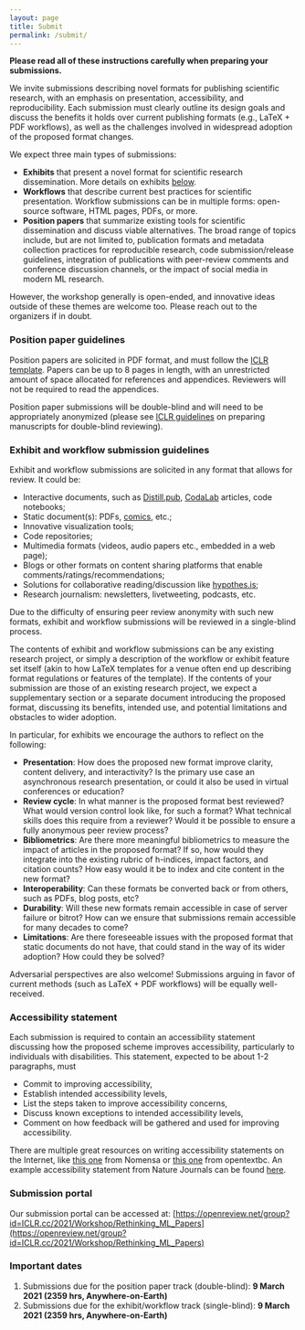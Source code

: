```yaml
---
layout: page
title: Submit
permalink: /submit/
---
```


**Please read all of these instructions carefully when preparing your submissions.**

We invite submissions describing novel formats for publishing scientific research, with an emphasis on presentation, accessibility, and reproducibility. Each submission must clearly outline its design goals and discuss the benefits it holds over current publishing formats (e.g., LaTeX + PDF workflows), as well as the challenges involved in widespread adoption of the proposed format changes.

We expect three main types of submissions:
* **Exhibits** that present a novel format for scientific research dissemination. More details on exhibits [below](#exhibit-and-workflow-submission-guidelines).
* **Workflows** that describe current best practices for scientific presentation. Workflow submissions can be in multiple forms: open-source software, HTML pages, PDFs, or more.
* **Position papers** that summarize existing tools for scientific dissemination and discuss viable alternatives. The broad range of topics include, but are not limited to, publication formats and metadata collection practices for reproducible research, code submission/release guidelines, integration of publications with peer-review comments and conference discussion channels, or the impact of social media in modern ML research.

However, the workshop generally is open-ended, and innovative ideas outside of these themes are welcome too. Please reach out to the organizers if in doubt.


### Position paper guidelines

Position papers are solicited in PDF format, and must follow the [ICLR template](https://github.com/ICLR/Master-Template/raw/master/archive/iclr2021.zip). Papers can be up to 8 pages in length, with an unrestricted amount of space allocated for references and appendices. Reviewers will not be required to read the appendices.

Position paper submissions will be double-blind and will need to be appropriately anonymized (please see [ICLR guidelines](https://iclr.cc/Conferences/2021/CallForPapers) on preparing manuscripts for double-blind reviewing).


### Exhibit and workflow submission guidelines

Exhibit and workflow submissions are solicited in any format that allows for review. It could be:
* Interactive documents, such as [Distill.pub](https://distill.pub/), [CodaLab](https://codalab.org/) articles, code notebooks;
* Static document(s): PDFs, [comics](https://github.com/acmi-lab/superheroes-deep-learning), etc.;
* Innovative visualization tools;
* Code repositories;
* Multimedia formats (videos, audio papers etc., embedded in a web page);
* Blogs or other formats on content sharing platforms that enable comments/ratings/recommendations;
* Solutions for collaborative reading/discussion like [hypothes.is](https://web.hypothes.is/);
* Research journalism: newsletters, livetweeting, podcasts, etc.

Due to the difficulty of ensuring peer review anonymity with such new formats, exhibit and workflow submissions will be reviewed in a single-blind process.

The contents of exhibit and workflow submissions can be any existing research project, or simply a description of the workflow or exhibit feature set itself (akin to how LaTeX templates for a venue often end up describing format regulations or features of the template). If the contents of your  submission are those of an  existing research project, we expect a supplementary section or a separate document introducing the proposed format, discussing its benefits, intended use, and potential limitations and obstacles to wider adoption. 

In particular, for exhibits we encourage the authors to reflect on the following:
* **Presentation**: How does the proposed new format improve clarity, content delivery, and interactivity? Is the primary use case an asynchronous research presentation, or could it also be used in virtual conferences or education?
* **Review cycle**: In what manner is the proposed format best reviewed? What would version control look like, for such a format? What technical skills does this require from a reviewer? Would it be possible to ensure a fully anonymous peer review process?
* **Bibliometrics**: Are there more meaningful bibliometrics to measure the impact of articles in the proposed format? If so, how would they integrate into the existing rubric of h-indices, impact factors, and citation counts? How easy would it be to index and cite content in the new format?
* **Interoperability**: Can these formats be converted back or from others, such as PDFs, blog posts, etc?
* **Durability**: Will these new formats remain accessible in case of server failure or bitrot? How can we ensure that submissions remain accessible for many decades to come?
* **Limitations**: Are there foreseeable issues with the proposed format that static documents do not have, that could stand in the way of its wider adoption? How could they be solved?

Adversarial perspectives are also welcome! Submissions arguing in favor of current methods (such as LaTeX + PDF workflows) will be equally well-received.


### Accessibility statement

Each submission is required to contain an accessibility statement discussing how the proposed scheme improves accessibility, particularly to individuals with disabilities. This statement, expected to be about 1-2 paragraphs, must
* Commit to improving accessibility,
* Establish intended accessibility levels,
* List the steps taken to improve accessibility concerns,
* Discuss known exceptions to intended accessibility levels,
* Comment on how feedback will be gathered and used for improving accessibility.

There are multiple great resources on writing accessibility statements on the Internet, like [this one](https://www.nomensa.com/blog/2009/writing-an-accessibility-statement) from Nomensa or [this one](https://opentextbc.ca/accessibilitytoolkit/chapter/accessibility-statements/) from opentextbc. An example accessibility statement from Nature Journals can be found [here](https://www.nomensa.com/blog/2009/writing-an-accessibility-statement).


### Submission portal

Our submission portal can be accessed at: [https://openreview.net/group?id=ICLR.cc/2021/Workshop/Rethinking_ML_Papers](https://openreview.net/group?id=ICLR.cc/2021/Workshop/Rethinking_ML_Papers)


### Important dates

1. Submissions due for the position paper track (double-blind): **9 March 2021 (2359 hrs, Anywhere-on-Earth)**
2. Submissions due for the exhibit/workflow track (single-blind): **9 March 2021 (2359 hrs, Anywhere-on-Earth)**
